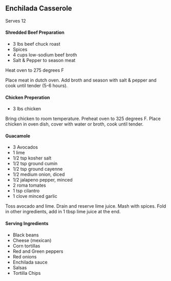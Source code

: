 
## Enchilada Casserole

Serves 12

#### Shredded Beef Preparation

- 3 lbs beef chuck roast
- Spices
- 4 cups low-sodium beef broth
- Salt & Pepper to season meat

Heat oven to 275 degrees F

Place meat in dutch oven. Add broth and season with salt & pepper and cook until tender (5-6 hours).

#### Chicken Preperation

- 3 lbs chicken

Bring chicken to room temperature. Preheat oven to 325 degrees F. Place chicken in oven dish, cover with water or broth, cook until tender.

#### Guacamole

- 3 Avocados
- 1 lime
- 1/2 tsp kosher salt
- 1/2 tsp ground cumin
- 1/2 tsp ground cayenne
- 1/2 medium onion, diced
- 1/2 jalapeno pepper, minced
- 2 roma tomates
- 1 tsp cilantro
- 1 clove minced garlic

Toss avocado and lime. Drain and reserve lime juice. Mash with spices. Fold in other ingredients, add in 1 tbsp lime juice at the end.

#### Serving Ingredients

- Black beans
- Cheese (mexican)
- Corn tortillas
- Red and Green peppers
- Red onions
- Enchilada sauce
- Salsas
- Tortilla Chips

